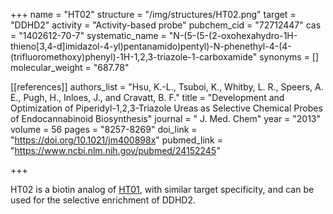 +++
name = "HT02"
structure = "/img/structures/HT02.png"
target = "DDHD2"
activity = "Activity-based probe"
pubchem_cid = "72712447"
cas = "1402612-70-7"
systematic_name = "N-(5-(5-(2-oxohexahydro-1H-thieno[3,4-d]imidazol-4-yl)pentanamido)pentyl)-N-phenethyl-4-(4-(trifluoromethoxy)phenyl)-1H-1,2,3-triazole-1-carboxamide"
synonyms = []
molecular_weight = "687.78"


[[references]]
authors_list = "Hsu, K.-L., Tsuboi, K., Whitby, L. R., Speers, A. E., Pugh, H., Inloes, J., and Cravatt, B. F."
title = "Development and Optimization of Piperidyl-1,2,3-Triazole Ureas as Selective Chemical Probes of Endocannabinoid Biosynthesis"
journal = " J. Med. Chem"
year = "2013"
volume = 56
pages = "8257-8269"
doi_link = "https://doi.org/10.1021/jm400898x"
pubmed_link = "https://www.ncbi.nlm.nih.gov/pubmed/24152245"

+++

HT02 is a biotin analog of <a href="#ht01" class="js-scroll-trigger">HT01</a>, with similar target specificity, and can be used for the selective enrichment of DDHD2.

